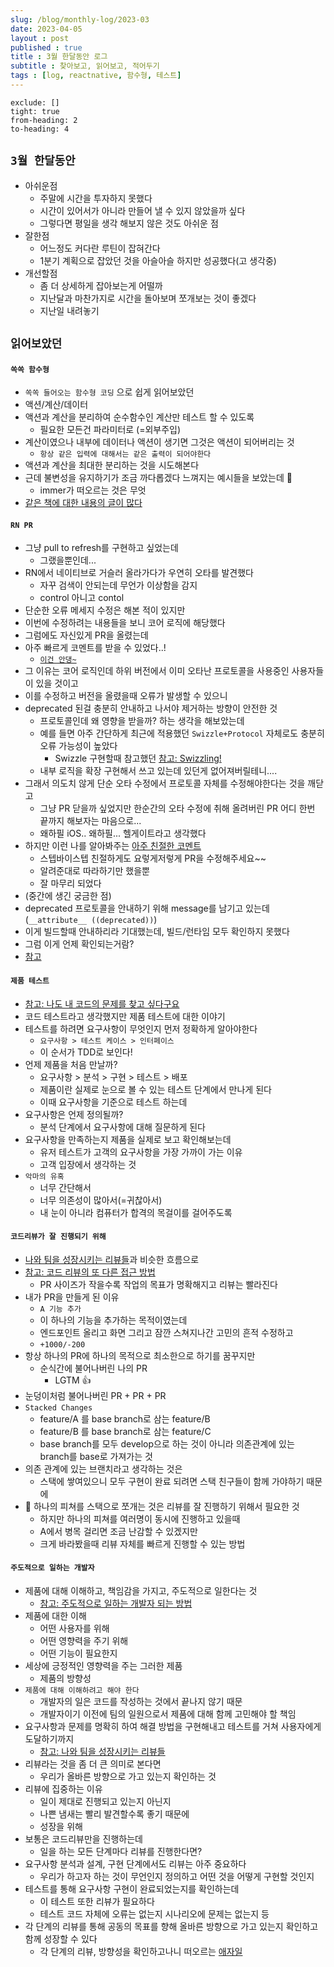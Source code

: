 ```yaml
---
slug: /blog/monthly-log/2023-03
date: 2023-04-05
layout : post
published : true
title : 3월 한달동안 로그
subtitle : 찾아보고, 읽어보고, 적어두기
tags : [log, reactnative, 함수형, 테스트]
---
```

```toc
exclude: []
tight: true
from-heading: 2
to-heading: 4
```

## `3월 한달동안`
- 아쉬운점
	- 주말에 시간을 투자하지 못했다
	- 시간이 있어서가 아니라 만들어 낼 수 있지 않았을까 싶다
	- 그렇다면 평일을 생각 해보지 않은 것도 아쉬운 점
- 잘한점
	- 어느정도 커다란 루틴이 잡혀간다
	- 1분기 계획으로 잡았던 것을 아슬아슬 하지만 성공했다(고 생각중)
- 개선할점
	- 좀 더 상세하게 잡아보는게 어떨까
	- 지난달과 마찬가지로 시간을 돌아보며 쪼개보는 것이 좋겠다
	- 지난일 내려놓기


## `읽어보았던`
#### `쏙쏙 함수형`
- `쏙쏙 들어오는 함수형 코딩` 으로 쉽게 읽어보았던
- 액션/계산/데이터
- 액션과 계산을 분리하여 순수함수인 계산만 테스트 할 수 있도록
	- 필요한 모든건 파라미터로 (=외부주입)
- 계산이였으나 내부에 데이터나 액션이 생기면 그것은 액션이 되어버리는 것
	- `항상 같은 입력에 대해서는 같은 출력이 되어야한다`
- 액션과 계산을 최대한 분리하는 것을 시도해본다
- 근데 불변성을 유지하기가 조금 까다롭겠다 느껴지는 예시들을 보았는데 🤔
	- immer가 떠오르는 것은 무엇
- [같은 책에 대한 내용의 글이 많다](https://yozm.wishket.com/magazine/detail/1485/)


#### `RN PR`
- 그냥 pull to refresh를 구현하고 싶었는데
	- 그랬을뿐인데...
- RN에서 네이티브로 거슬러 올라가다가 우연히 오타를 발견했다
	- 자꾸 검색이 안되는데 무언가 이상함을 감지
	- control 아니고 contol
- 단순한 오류 메세지 수정은 해본 적이 있지만
- 이번에 수정하려는 내용들을 보니 코어 로직에 해당했다
- 그럼에도 자신있게 PR을 올렸는데
- 아주 빠르게 코멘트를 받을 수 있었다..!
	- [`이건 안댕~`](https://github.com/facebook/react-native/pull/36363)
- 그 이유는 코어 로직인데 하위 버전에서 이미 오타난 프로토콜을 사용중인 사용자들이 있을 것이고
- 이를 수정하고 버전을 올렸을때 오류가 발생할 수 있으니
- deprecated 된걸 충분히 안내하고 나서야 제거하는 방향이 안전한 것
	- 프로토콜인데 왜 영향을 받을까? 하는 생각을 해보았는데
	- 예를 들면 아주 간단하게 최근에 적용했던 `Swizzle+Protocol` 자체로도 충분히 오류 가능성이 높았다
	  - Swizzle 구현할때 참고했던 [참고: Swizzling!](https://babbab2.tistory.com/76)
	- 내부 로직을 확장 구현해서 쓰고 있는데 있던게 없어져버릴테니....
- 그래서 의도치 않게 단순 오타 수정에서 프로토콜 자체를 수정해야한다는 것을 깨닫고
	- 그냥 PR 닫을까 싶었지만 한순간의 오타 수정에 취해 올려버린 PR 어디 한번 끝까지 해보자는 마음으로...
	- 왜하필 iOS.. 왜하필... 헬게이트라고 생각했다
- 하지만 이런 나를 알아봐주는 [아주 친절한 코멘트](https://github.com/facebook/react-native/pull/36363#issuecomment-1453525046)
	- 스텝바이스텝 친절하게도 요렇게저렇게 PR을 수정해주세요~~
	- 알려준대로 따라하기만 했을뿐
	- 잘 마무리 되었다
- (중간에 생긴 궁금한 점)
- deprecated 프로토콜을 안내하기 위해 message를 남기고 있는데 (`__attribute__ ((deprecated))`)
- 이게 빌드할때 안내하리라 기대했는데, 빌드/런타임 모두 확인하지 못했다
- 그럼 이게 언제 확인되는거람?
- [참고](https://stackoverflow.com/questions/4924285/how-to-deprecate-a-method-in-objective-c)


#### `제품 테스트`
- [참고: 나도 내 코드의 문제를 찾고 싶다구요](https://youtu.be/QsD1hCzaGCU)
- 코드 테스트라고 생각했지만 제품 테스트에 대한 이야기
- 테스트를 하려면 요구사항이 무엇인지 먼저 정확하게 알아야한다
	- `요구사항 > 테스트 케이스 > 인터페이스`
	- 이 순서가 TDD로 보인다!
- 언제 제품을 처음 만날까?
	- 요구사항 > 분석 > 구현 > 테스트 > 배포
	- 제품이란 실제로 눈으로 볼 수 있는 테스트 단계에서 만나게 된다
	- 이때 요구사항을 기준으로 테스트 하는데
- 요구사항은 언제 정의될까?
	- 분석 단계에서 요구사항에 대해 질문하게 된다
- 요구사항을 만족하는지 제품을 실제로 보고 확인해보는데
	- 유저 테스트가 고객의 요구사항을 가장 가까이 가는 이유
	- 고객 입장에서 생각하는 것
- `악마의 유혹`
	- 너무 간단해서
	- 너무 의존성이 많아서(=귀찮아서)
	- 내 눈이 아니라 컴퓨터가 합격의 목걸이를 걸어주도록


#### `코드리뷰가 잘 진행되기 위해`
- [나와 팀을 성장시키는 리뷰들](https://youtu.be/Lb_8eI-tdZw)과 비슷한 흐름으로
- [참고: 코드 리뷰의 또 다른 접근 방법](https://youtu.be/XRZPkYnWa48)
	- PR 사이즈가 작을수록 작업의 목표가 명확해지고 리뷰는 빨라진다
- 내가 PR을 만들게 된 이유
	- `A 기능 추가`
	- 이 하나의 기능을 추가하는 목적이였는데
	- 엔드포인트 올리고 화면 그리고 잠깐 스쳐지나간 고민의 흔적 수정하고
	- `+1000/-200`
- 항상 하나의 PR에 하나의 목적으로 최소한으로 하기를 꿈꾸지만
	- 순식간에 불어나버린 나의 PR
		- LGTM 👍
- 눈덩이처럼 불어나버린 PR + PR + PR
- `Stacked Changes`
	- feature/A 를 base branch로 삼는 feature/B
	- feature/B 를 base branch로 삼는 feature/C
	- base branch를 모두 develop으로 하는 것이 아니라 의존관계에 있는 branch를 base로 가져가는 것
- 의존 관계에 있는 브랜치라고 생각하는 것은
	- 스택에 쌓여있으니 모두 구현이 완료 되려면 스택 친구들이 함께 가야하기 때문에
- 🤔 하나의 피쳐를 스택으로 쪼개는 것은 리뷰를 잘 진행하기 위해서 필요한 것
	- 하지만 하나의 피쳐를 여러명이 동시에 진행하고 있을때
	- A에서 병목 걸리면 조금 난감할 수 있겠지만
	- 크게 바라봤을때 리뷰 자체를 빠르게 진행할 수 있는 방법


#### `주도적으로 일하는 개발자`
- 제품에 대해 이해하고, 책임감을 가지고, 주도적으로 일한다는 것
	- [참고: 주도적으로 일하는 개발자 되는 방법](https://hajoeun.blog/how-to-motivate-yourself)
- 제품에 대한 이해
	- 어떤 사용자를 위해
	- 어떤 영향력을 주기 위해
	- 어떤 기능이 필요한지
- 세상에 긍정적인 영향력을 주는 그러한 제품
	- 제품의 방향성
- `제품에 대해 이해하려고 해야 한다`
	- 개발자의 일은 코드를 작성하는 것에서 끝나지 않기 때문
	- 개발자이기 이전에 팀의 일원으로서 제품에 대해 함께 고민해야 할 책임
- 요구사항과 문제를 명확히 하여 해결 방법을 구현해내고 테스트를 거쳐 사용자에게 도달하기까지
	- [참고: 나와 팀을 성장시키는 리뷰들](https://youtu.be/Lb_8eI-tdZw)
- 리뷰라는 것을 좀 더 큰 의미로 본다면
	- 우리가 올바른 방향으로 가고 있는지 확인하는 것
- 리뷰에 집중하는 이유
	- 일이 제대로 진행되고 있는지 아닌지
	- 나쁜 냄새는 빨리 발견할수록 좋기 때문에
	- 성장을 위해
- 보통은 코드리뷰만을 진행하는데
	- 일을 하는 모든 단계마다 리뷰를 진행한다면?
- 요구사항 분석과 설계, 구현 단계에서도 리뷰는 아주 중요하다
	- 우리가 하고자 하는 것이 무언인지 정의하고 어떤 것을 어떻게 구현할 것인지
- 테스트를 통해 요구사항 구현이 완료되었는지를 확인하는데
	- 이 테스트 또한 리뷰가 필요하다
	- 테스트 코드 자체에 오류는 없는지 시나리오에 문제는 없는지 등
- 각 단계의 리뷰를 통해 공동의 목표를 향해 올바른 방향으로 가고 있는지 확인하고 함께 성장할 수 있다
	- 각 단계의 리뷰, 방향성을 확인하고나니 떠오르는 [애자일](https://jiggag.github.io/blog/what-is-agile/)
